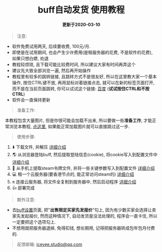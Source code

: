 <h1 align="center">buff自动发货 使用教程</h2>
<h4 align="center">更新于2020-03-10</h2>

> 注意:
- 软件免费试用两天, 后续要收费, 100元/月.
- 即使是在试用期间, 也会产生少许费用(是租服务器的花费, 不是软件的花费), 如果只想白嫖, 劝退
- 教程较烦琐, 且下载可能比较费时间, 所以建议大家有时间再弄这个
- 建议先大致全部浏览一遍, 然后再开始操作
- 教程里有较多的跳转链接, 且跳转方式不是很友好, 所以在这里教大家一个基本操作, 按住CTRL键不放, 再用鼠标对着链接点击, 就可以在新的标签页面打开, 而不是在当前页面跳转, 你可以试试这个链接: [百度](https://www.baidu.com/) (**试试按住CTRL和不按CTRL**)
- 软件会一直保持更新

> 准备工作:

本教程包含大量图片, 但是你很可能会加载不出来, 所以要做一些**准备工作**, 才能正常浏览本教程, [点这里](./prepare.md), 如果能正常加载图片就可以直接跳过这一步.

> 使用步骤:
1. :arrow_down: 下载文件, 并解压 [详细介绍](./download.md)
2. :earth_americas: 从浏览器登陆buff, 然后提取登陆信息(cookie), 将cookie写入到配置文件中 [详细介绍](./buff.md)
3. :iphone: 从手机上提取steam令牌文件, 并将一些关键参数写入到配置文件 [详细介绍](./steam.md)
4. :computer: 租一个云服务器(要香港节点的, 能正常访问steam的) [详细介绍](./server.md)
5. :on: 连接云服务器, 将文件全复制到服务器中, 然后启动程序 [详细介绍](./last.md)
6. :+1: 部署完成

> 额外注意:
- 去[buff设置](https://api.buff.163.com/user-center/profile)页面, 把"**出售限定买家先发报价**"勾上, 因为有少数买家会选择让卖家先发起报价, 然而这种情况下, 自动发货是没法处理的, 程序会一直卡住, 所以一定要把这个选项勾上.
- 不想用就把服务器退掉, 免得扣钱, 想长期用, 记得把服务器转成包年包月付费的.

> 反馈邮箱: iceyee.studio@qq.com
